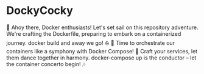 # DockyCocky
🚢 Ahoy there, Docker enthusiasts! Let's set sail on this repository adventure. We're crafting the Dockerfile, preparing to embark on a containerized journey. docker build and away we go! ⛵️
🎼 Time to orchestrate our containers like a symphony with Docker Compose! 🎻 Craft your services, let them dance together in harmony. docker-compose up is the conductor – let the container concerto begin! 🎶
